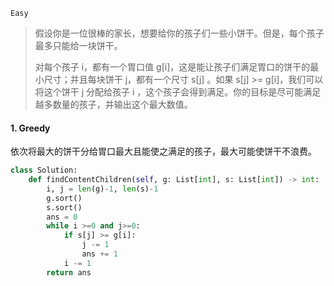 `Easy`

> 假设你是一位很棒的家长，想要给你的孩子们一些小饼干。但是，每个孩子最多只能给一块饼干。
>
> 对每个孩子 i，都有一个胃口值 g[i]，这是能让孩子们满足胃口的饼干的最小尺寸；并且每块饼干 j，都有一个尺寸 s[j] 。如果 s[j] >= g[i]，我们可以将这个饼干 j 分配给孩子 i ，这个孩子会得到满足。你的目标是尽可能满足越多数量的孩子，并输出这个最大数值。
>

#### 1. Greedy

依次将最大的饼干分给胃口最大且能使之满足的孩子，最大可能使饼干不浪费。

```python
class Solution:
    def findContentChildren(self, g: List[int], s: List[int]) -> int:
        i, j = len(g)-1, len(s)-1
        g.sort()
        s.sort()
        ans = 0
        while i >=0 and j>=0:
            if s[j] >= g[i]:
                j -= 1
                ans += 1
            i -= 1
        return ans
```

